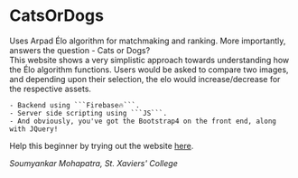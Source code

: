 # CatsOrDogs
Uses Arpad Élo algorithm for matchmaking and ranking. More importantly, answers the question - Cats or Dogs?  
This website shows a very simplistic approach towards understanding how the Élo algorithm functions. Users would be asked to compare two images, and depending upon their selection, the elo would increase/decrease for the respective assets.

	- Backend using ```Firebase🔥```.
	- Server side scripting using ```JS```.
	- And obviously, you've got the Bootstrap4 on the front end, along with JQuery!

Help this beginner by trying out the website [here](https://catsordogs.web.app).

_Soumyankar Mohapatra, St. Xaviers' College_ 